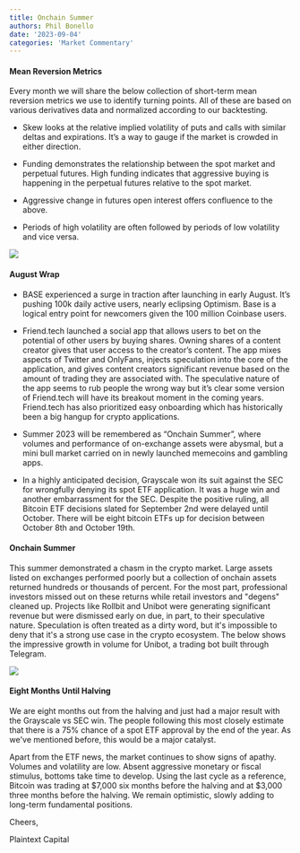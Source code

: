 ```yaml
---
title: Onchain Summer
authors: Phil Bonello
date: '2023-09-04'
categories: 'Market Commentary'
---
```

#### Mean Reversion Metrics

Every month we will share the below collection of short-term mean reversion metrics we use to identify turning points. All of these are based on various derivatives data and normalized according to our backtesting.

*   Skew looks at the relative implied volatility of puts and calls with similar deltas and expirations. It’s a way to gauge if the market is crowded in either direction.

*   Funding demonstrates the relationship between the spot market and perpetual futures. High funding indicates that aggressive buying is happening in the perpetual futures relative to the spot market.

*   Aggressive change in futures open interest offers confluence to the above.

*   Periods of high volatility are often followed by periods of low volatility and vice versa.

![](/images/Screenshot%202023-09-05%20at%2010.26.26%20AM.png)

#### August Wrap

*   BASE experienced a surge in traction after launching in early August. It’s pushing 100k daily active users, nearly eclipsing Optimism. Base is a logical entry point for newcomers given the 100 million Coinbase users.

*   Friend.tech launched a social app that allows users to bet on the potential of other users by buying shares. Owning shares of a content creator gives that user access to the creator’s content. The app mixes aspects of Twitter and OnlyFans, injects speculation into the core of the application, and gives content creators significant revenue based on the amount of trading they are associated with. The speculative nature of the app seems to rub people the wrong way but it’s clear some version of Friend.tech will have its breakout moment in the coming years. Friend.tech has also prioritized easy onboarding which has historically been a big hangup for crypto applications.

*   Summer 2023 will be remembered as “Onchain Summer”, where volumes and performance of on-exchange assets were abysmal, but a mini bull market carried on in newly launched memecoins and gambling apps.

*   In a highly anticipated decision, Grayscale won its suit against the SEC for wrongfully denying its spot ETF application. It was a huge win and another embarrassment for the SEC. Despite the positive ruling, all Bitcoin ETF decisions slated for September 2nd were delayed until October. There will be eight bitcoin ETFs up for decision between October 8th and October 19th.

#### Onchain Summer

This summer demonstrated a chasm in the crypto market. Large assets listed on exchanges performed poorly but a collection of onchain assets returned hundreds or thousands of percent. For the most part, professional investors missed out on these returns while retail investors and "degens" cleaned up. Projects like Rollbit and Unibot were generating significant revenue but were dismissed early on due, in part, to their speculative nature. Speculation is often treated as a dirty word, but it's impossible to deny that it's a strong use case in the crypto ecosystem. The below shows the impressive growth in volume for Unibot, a trading bot built through Telegram.

![](/images/Screenshot%202023-09-06%20at%209.50.53%20AM.png)

#### Eight Months Until Halving

We are eight months out from the halving and just had a major result with the Grayscale vs SEC win. The people following this most closely estimate that there is a 75% chance of a spot ETF approval by the end of the year. As we've mentioned before, this would be a major catalyst. 

Apart from the ETF news, the market continues to show signs of apathy. Volumes and volatility are low. Absent aggressive monetary or fiscal stimulus, bottoms take time to develop. Using the last cycle as a reference, Bitcoin was trading at $7,000 six months before the halving and at $3,000 three months before the halving. We remain optimistic, slowly adding to long-term fundamental positions. 

Cheers,

Plaintext Capital
